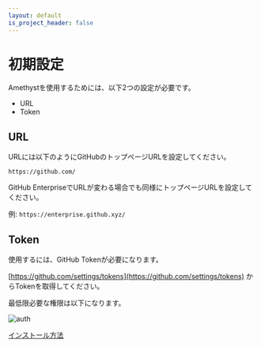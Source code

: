 ```yaml
---
layout: default
is_project_header: false
---
```


# 初期設定

Amethystを使用するためには、以下2つの設定が必要です。

- URL
- Token

## URL

URLには以下のようにGitHubのトップページURLを設定してください。

```
https://github.com/
```

GitHub EnterpriseでURLが変わる場合でも同様にトップページURLを設定してください。

例: `https://enterprise.github.xyz/`

## Token

使用するには、GitHub Tokenが必要になります。

[https://github.com/settings/tokens](https://github.com/settings/tokens) からTokenを取得してください。

最低限必要な権限は以下になります。

![auth](../img/auth.png)

<div class="nav">
  <a href="{{ '/detail/install.html' | relative_url }}" class="nav__btn nav__btn--back">インストール方法</a>
  <p class="nav__btn nav__btn--empty"></p>
</div>
